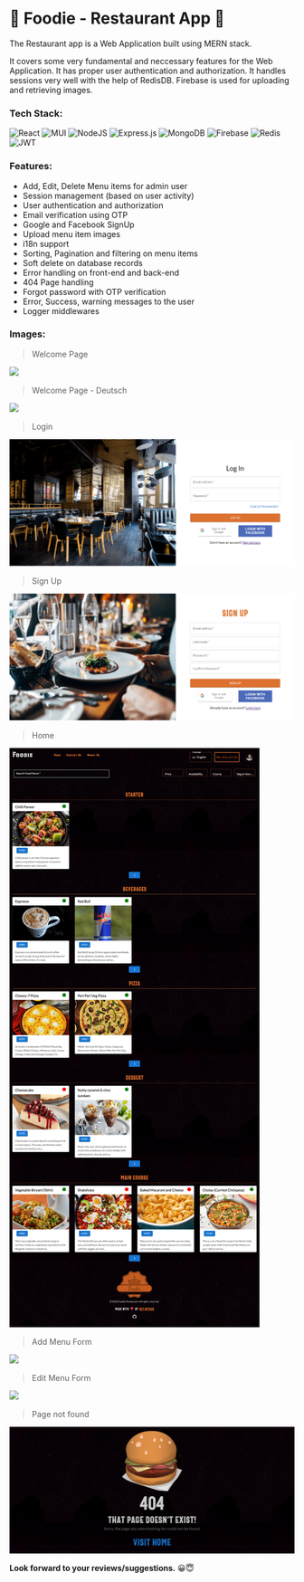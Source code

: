 # 🍔 Foodie - Restaurant App 🍔


The Restaurant app is a Web Application built using MERN stack.

It covers some very fundamental and neccessary features for the Web Application. It has proper user authentication and authorization. It handles sessions very well with the help of RedisDB. 
Firebase is used for uploading and retrieving images.


### Tech Stack:
![React](https://img.shields.io/badge/react-%2320232a.svg?style=for-the-badge&logo=react&logoColor=%2361DAFB)
![MUI](https://img.shields.io/badge/MUI-%230081CB.svg?style=for-the-badge&logo=mui&logoColor=white)
![NodeJS](https://img.shields.io/badge/node.js-6DA55F?style=for-the-badge&logo=node.js&logoColor=white)
![Express.js](https://img.shields.io/badge/express.js-%23404d59.svg?style=for-the-badge&logo=express&logoColor=%2361DAFB)
![MongoDB](https://img.shields.io/badge/MongoDB-%234ea94b.svg?style=for-the-badge&logo=mongodb&logoColor=white)
![Firebase](https://img.shields.io/badge/firebase-%23039BE5.svg?style=for-the-badge&logo=firebase)
![Redis](https://img.shields.io/badge/redis-%23DD0031.svg?style=for-the-badge&logo=redis&logoColor=white)
![JWT](https://img.shields.io/badge/JWT-black?style=for-the-badge&logo=JSON%20web%20tokens)

### Features:
- Add, Edit, Delete Menu items for admin user
- Session management (based on user activity)
- User authentication and authorization
- Email verification using OTP
- Google and Facebook SignUp
- Upload menu item images
- i18n support
- Sorting, Pagination and filtering on menu items
- Soft delete on database records
- Error handling on front-end and back-end
- 404 Page handling
- Forgot password with OTP verification
- Error, Success, warning messages to the user
- Logger middlewares

### Images:
> Welcome Page
<img src="https://github.com/Plamedi123/rest0-app/blob/master/screenshots/WelcomePage.png" />

> Welcome Page - Deutsch
<img src="https://github.com/Plamedi123/rest0-app/blob/master/screenshots/WelcomePageDeutsch.png" />

> Login
<img src="https://github.com/Plamedi123/resto-app/blob/master/screenshots/Login.png" />

> Sign Up
<img src="https://github.com/Plamedi123/resto-app/blob/master/screenshots/SignUp.png" />

> Home
<img src="https://github.com/Plamedi123/resto-app/blob/master/screenshots/Home.png" />

> Add Menu Form
<img src="https://github.com/Plamedi123/rest0-app/blob/master/screenshots/AddMenu.png" />

> Edit Menu Form
<img src="https://github.com/Plamedi123/rest0-app/blob/master/screenshots/EditMenu.png" />

> Page not found
<img src="https://github.com/Plamedi123/resto-app/blob/master/screenshots/PageNotFound.png" />

**Look forward to your reviews/suggestions.** 😀😇
